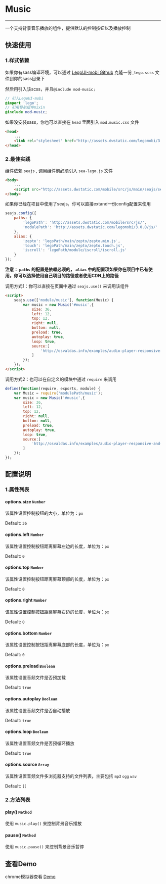 # Music

---

一个支持背景音乐播放的组件，提供默认的控制按钮以及播放控制

## 快速使用

### 1.样式依赖

如果你有sass编译环境，可以通过 [LegoUI-mobi Github](https://github.com/duowan/LegoUI-mobi) 克隆一份`_lego.scss` 文件到你的sass目录下

然后用引入该scss，并且`@include mod-music;`

```scss
// 引入LegoUI-mobi
@import 'lego';
// 引用导航组件mixin
@include mod-music;
```

如果没安装sass，你也可以直接在 `head` 里面引入 `mod.music.css` 文件

```html
<head>
    ...
    <link rel="stylesheet" href="http://assets.dwstatic.com/legomobi/3.0.0/css/mod.music.css">
</head>
```

### 2.最佳实践

组件依赖 `seajs` , 调用组件前必须引入 `sea-lego.js` 文件

```html
<body>
    ...
    <script src="http://assets.dwstatic.com/mobile/src/js/main/seajs/sea-lego.js" id="seajsnode"></script>
</body>
```

如果你已经在项目中使用了seajs，你可以直接extand一份config配置来使用

```javascript
seajs.config({
    paths: {
        'legoPath': 'http://assets.dwstatic.com/mobile/src/js/',
        'modulePath': 'http://assets.dwstatic.com/legomobi/3.0.0/js/'
    },
    alias: {
        'zepto': 'legoPath/main/zepto/zepto.min.js',
        'touch': 'legoPath/main/zepto/zepto.touch.js',
        'iscroll': 'legoPath/module/iscroll/iscroll.js'
    }
});
```

**注意： `paths` 的配置是依赖必须的， `alias` 中的配置项如果你在项目中已有使用，你可以选择使用自己项目的路径或者使用CDN上的路径**

调用方式1：你可以直接在页面中通过 `seajs.use()` 来调用该组件

```html
<script>
    seajs.use(['module/music'], function(Music) {
        var music = new Music('#music',{
            size: 36,
            left: 12,
            top: 12,
            right: null,
            bottom: null,
            preload: true,
            autoplay: true,
            loop: true,
            source:[
                'http://osvaldas.info/examples/audio-player-responsive-and-touch-friendly/audio.mp3'
            ]
        });
    });
</script>
```

调用方式2：也可以在自定义的模块中通过 `require` 来调用

```javascript
define(function(require, exports, module) {
	var Music = require('modulePath/music');
	var music = new Music('#music',{
        size: 36,
        left: 12,
        top: 12,
        right: null,
        bottom: null,
        preload: true,
        autoplay: true,
        loop: true,
        source:[
            'http://osvaldas.info/examples/audio-player-responsive-and-touch-friendly/audio.mp3'
        ]
    });
});
```

## 配置说明

### 1.属性列表

#### options.size `Number`

该属性设置控制按钮的大小，单位为：`px`

Default: `36`

#### options.left `Number`

该属性设置控制按钮距离屏幕左边的长度，单位为：`px`

Default: `0`

#### options.top `Number`

该属性设置控制按钮距离屏幕顶部的长度，单位为：`px`

Default: `0`

#### options.right `Number`

该属性设置控制按钮距离屏幕右边的长度，单位为：`px`

Default: `0`

#### options.bottom `Number`

该属性设置控制按钮距离屏幕底部的长度，单位为：`px`

Default: `0`

#### options.preload `Boolean`

该属性设置音频文件是否预加载

Default: `true`

#### options.autoplay `Boolean`

该属性设置音频文件是否自动播放

Default: `true`

#### options.loop `Boolean`

该属性设置音频文件是否预循环播放

Default: `true`

#### options.source `Array`

该属性设置音频文件多浏览器支持的文件列表，主要包括 `mp3` `ogg` `wav`

Default: `[]`

### 2.方法列表

#### play() `Method`

使用 `music.play()` 来控制背景音乐播放

#### pause() `Method`

使用 `music.pause()` 来控制背景音乐暂停

## 查看Demo

chrome模拟器查看 [Demo](http://ued.yypm.com/legomobi/3.0.0/src/demo/Music.html)